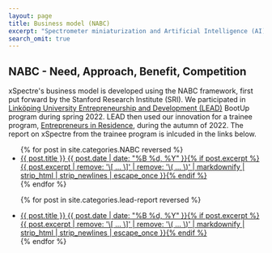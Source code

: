 ```yaml
---
layout: page
title: Business model (NABC)
excerpt: "Spectrometer miniaturization and Artificial Intelligence (AI) drives a new era in spectral sensing."
search_omit: true
---
```


## NABC - Need, Approach, Benefit, Competition

xSpectre's business model is developed using the NABC framework, first put forward by the Stanford Research Institute (SRI). We participated in [Linköping University Entrepreneurship and Development (LEAD)](https://www.lead.se/en/) BootUp program during spring 2022. LEAD then used our innovation for a trainee program, [Entrepreneurs in Residence](https://www.lead.se/en/entrepreneur-programs/entrepreneurs-in-residence/), during the autumn of 2022. The report on xSpectre from the trainee program is inlcuded in the links below.

<ul class="post-list">
{% for post in site.categories.NABC reversed %}
  <li><article><a href="{{ site.url }}{{ post.url }}">{{ post.title }} <span class="entry-date"><time datetime="{{ post.date | date_to_xmlschema }}">{{ post.date | date: "%B %d, %Y" }}</time></span>{% if post.excerpt %} <span class="excerpt">{{ post.excerpt | remove: '\[ ... \]' | remove: '\( ... \)' | markdownify | strip_html | strip_newlines | escape_once }}</span>{% endif %}</a></article></li>
{% endfor %}

{% for post in site.categories.lead-report reversed %}
  <li><article><a href="{{ site.url }}{{ post.url }}">{{ post.title }} <span class="entry-date"><time datetime="{{ post.date | date_to_xmlschema }}">{{ post.date | date: "%B %d, %Y" }}</time></span>{% if post.excerpt %} <span class="excerpt">{{ post.excerpt | remove: '\[ ... \]' | remove: '\( ... \)' | markdownify | strip_html | strip_newlines | escape_once }}</span>{% endif %}</a></article></li>
{% endfor %}
</ul>

